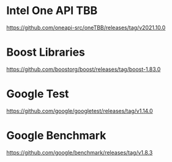 # Intel One API TBB
https://github.com/oneapi-src/oneTBB/releases/tag/v2021.10.0

# Boost Libraries
https://github.com/boostorg/boost/releases/tag/boost-1.83.0

# Google Test
https://github.com/google/googletest/releases/tag/v1.14.0

# Google Benchmark
https://github.com/google/benchmark/releases/tag/v1.8.3
